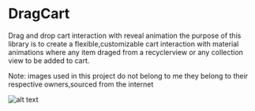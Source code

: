 # DragCart
Drag and drop cart interaction with reveal animation
the purpose of this library is to create a flexible,customizable cart interaction with material animations where any item draged from a recyclerview or any collection view to be added to cart.

Note: images used in this project do not belong to me they belong to their respective owners,sourced from the internet


![alt text](https://raw.githubusercontent.com/adwabh/DragCart/master/drag_drop_cart.gif)

